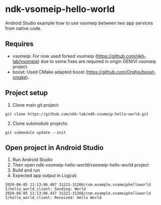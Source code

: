 # ndk-vsomeip-hello-world

Android Studio example how to use vsomeip between two app services from native code.

## Requires
- vsomeip: For now used forked vsomeip (https://github.com/nkh-lab/vsomeip) due to some fixes are required in origin GENIVI vsomeip project.
- boost: Used CMake adapted boost (https://github.com/Orphis/boost-cmake).

## Project setup
1. Clone main git project:
```
git clone https://github.com/nkh-lab/ndk-vsomeip-hello-world.git
```
2. Clone submodule projects:
```
git submodule update --init 
```

## Open project in Android Studio
1. Run Android Studio
2. Then open ndk-vsomeip-hello-world/vsomeip-hello-world project
3. Build and run
4. Expected app output in Logcat:
```
2020-06-05 11:13:06.407 31221-31266/com.example.vsomeiphelloworld I/hello_world_client: Sending: World
2020-06-05 11:13:06.437 31221-31266/com.example.vsomeiphelloworld I/hello_world_client: Received: Hello World
```

